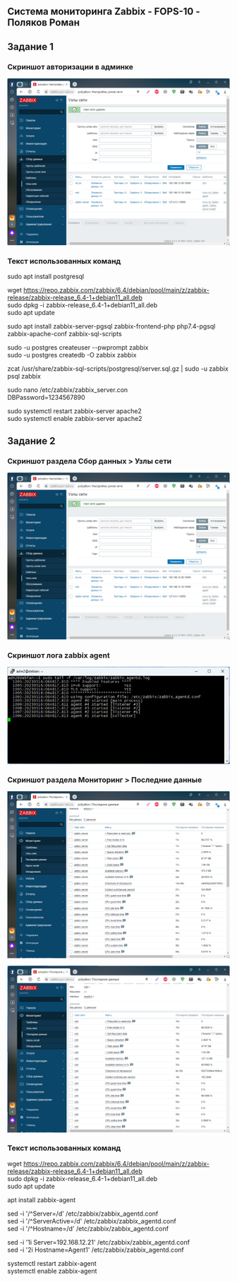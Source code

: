 ## Система мониторинга Zabbix - FOPS-10 - Поляков Роман
## Задание 1
### Cкриншот авторизации в админке
![Ссылка 1](https://github.com/bag2000/hw-8-01/blob/main/zab-ag-01.png)
  
### Текст использованных команд
sudo apt install postgresql  
  
wget https://repo.zabbix.com/zabbix/6.4/debian/pool/main/z/zabbix-release/zabbix-release_6.4-1+debian11_all.deb  
sudo dpkg -i zabbix-release_6.4-1+debian11_all.deb  
sudo apt update  
  
sudo apt install zabbix-server-pgsql zabbix-frontend-php php7.4-pgsql zabbix-apache-conf zabbix-sql-scripts  
  
sudo -u postgres createuser --pwprompt zabbix  
sudo -u postgres createdb -O zabbix zabbix  
  
zcat /usr/share/zabbix-sql-scripts/postgresql/server.sql.gz | sudo -u zabbix psql zabbix  
  
sudo nano /etc/zabbix/zabbix_server.con  
DBPassword=1234567890  
  
sudo systemctl restart zabbix-server apache2  
sudo systemctl enable zabbix-server apache2  
  
## Задание 2
### Скриншот раздела Сбор данных > Узлы сети
![Ссылка 2](https://github.com/bag2000/hw-8-01/blob/main/zab-ag-01.png)
  
### Скриншот лога zabbix agent
![Ссылка 3](https://github.com/bag2000/hw-8-01/blob/main/zab-ag-02.png)
  
### Скриншот раздела Мониторинг > Последние данные
![Ссылка 4](https://github.com/bag2000/hw-8-01/blob/main/zab-ag-03.png)
  
![Ссылка 5](https://github.com/bag2000/hw-8-01/blob/main/zab-ag-04.png)
  
### Текст использованных команд
wget https://repo.zabbix.com/zabbix/6.4/debian/pool/main/z/zabbix-release/zabbix-release_6.4-1+debian11_all.deb  
sudo dpkg -i zabbix-release_6.4-1+debian11_all.deb  
sudo apt update  
  
apt install zabbix-agent  
  
sed -i '/^Server=/d' /etc/zabbix/zabbix_agentd.conf  
sed -i '/^ServerActive=/d' /etc/zabbix/zabbix_agentd.conf  
sed -i '/^Hostname=/d' /etc/zabbix/zabbix_agentd.conf  
  
sed -i '1i Server=192.168.12.21' /etc/zabbix/zabbix_agentd.conf  
sed -i '2i Hostname=Agent1' /etc/zabbix/zabbix_agentd.conf  
  
systemctl restart zabbix-agent  
systemctl enable zabbix-agent  
